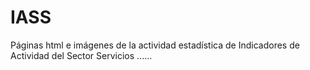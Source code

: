# IASS
Páginas html e imágenes de la actividad estadística de Indicadores de Actividad del Sector Servicios 
......
